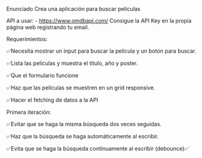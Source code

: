 Enunciado
Crea una aplicación para buscar películas

API a usar: - https://www.omdbapi.com/ Consigue la API Key en la propia página web registrando tu email.

Requerimientos:

✅Necesita mostrar un input para buscar la película y un botón para buscar.

✅Lista las películas y muestra el título, año y poster.

✅Que el formulario funcione

✅Haz que las películas se muestren en un grid responsive.

✅Hacer el fetching de datos a la API

Primera iteración:

✅Evitar que se haga la misma búsqueda dos veces seguidas.

✅Haz que la búsqueda se haga automáticamente al escribir.

✅Evita que se haga la búsqueda continuamente al escribir (debounce)✅